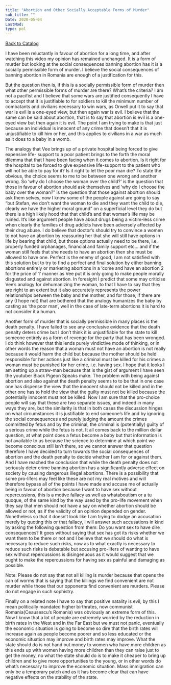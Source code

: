 ```yaml
---
title: "Abortion and Other Socially Acceptable Forms of Murder"
sub_title: ""
Date: 2020-05-04
LastMod:
type: pol
---
```


[Back to Catalog](/)

I have been reluctantly in favour of abortion for a long time, and after watching this video my opinion has remained unchanged. It is a form of murder but looking at the social consequences banning abortion has it is a socially permissible form of murder. I believe the social consequences of banning abortion in Romania are enough of a justification for this.

But the question then is, if this is a socially permissible form of murder then what other permissible forms of murder are there? What’s the criteria? I am not a pacifist and I believe that some wars are justified consequently I have to accept that it is justifiable to for soldiers to kill the minimum number of combatants and civilians necessary to win wars, as Orwell put it to say that war is evil is a one-eyed view, but then again war is evil. I believe that the same can be said about abortion, that is to say that abortion is evil is a one-eyed view but then again it is evil. The point I am trying to make is that just because an individual is innocent of any crime that doesn’t that it is unjustifiable to kill him or her, and this applies to civilians in a war as much as it does to a baby in a womb.

The analogy that Vee brings up of a private hospital being forced to give expensive life- support to a poor patient brings to the forth the moral dilemma that that I have been facing when it comes to abortion. Is it right for the hospital to be forced to give expensive life-support to the patient who will not be able to pay for it? Is it right to let the poor man die? To state the obvious, the choice seems to me to be between one wrong and another wrong. So ‘why do I choose the woman over the child?’ is the question that those in favour of abortion should ask themselves and ‘why do I choose the baby over the woman?” is the question that those against abortion should ask them selves, now I know some of the people against are going to say “but Stefan, we don’t want the woman to die and they want the child to die, clearly we have the higher moral ground” on a superficial level they do but there is a high likely hood that that child’s and that woman’s life may be ruined. It’s like argument people have about drugs being a victim-less crime when clearly the families of drug addicts have been adversely affected by their drug abuse. I do believe that doctor’s should try to convince a women to not have an abortion by reassuring her that she will still have options in life by bearing that child, but those options actually need to be there, i.e. properly funded orphanages, financial and family support etc… and if the woman still feels that she needs to have an abortion then she must be allowed to have one. Perfect is the enemy of good, I am not satisfied with this solution but to try to find a perfect and final solution by either banning abortions entirely or marketing abortions in a ‘come and have an abortion 2 for the price of 1’ manner as Vee put it is only going to make people morally disgusted and against abortion. In foresight I predict that some may criticise Vee’s analogy for dehumanizing the woman, to that I have to say that they are right to an extent but it also accurately represents the power relationships between the baby and the mother, and for those, if there are any (I hope not) that are bothered that the analogy humanizes the baby by casting as ‘the poor man’, well in the case of late-term abortions it is hard to not consider it a human.

Another form of murder that is socially permissible in many places is the death penalty. I have failed to see any conclusive evidence that the death penalty deters crime but I don’t think it is unjustifiable for the state to kill someone entirely as a form of revenge for the party that has been wronged. I do think however that this lends purely vindictive mode of thinking, or in other words the reason that a woman must not have an abortion is not really because it would harm the child but because the mother should be held responsible for her actions just like a criminal must be killed for his crimes a woman must be punished for her crime, i.e. having sex. I hope that it looks I am setting up a straw-man because that is the gist of argument I have seen the youtuber Black Pigeon Speaks make. The problem with being against abortion and also against the death penalty seems to to be that in one case one has dispense the view that the innocent should not be killed and in the other one has to hold the view that the guilty must not be killed because the potentially innocent must not be killed. Now I am sure that the pro-choice people will say that these are two separate issues, and indeed in many ways they are, but the similarity is that in both cases the discussion hinges on what circumstances it is justifiable to end someone’s life and by ignoring the social consequences and purely judging the amount the crimes committed by fetus and by the criminal, the criminal is (potentially) guilty of a serious crime while the fetus is not. It all comes back to the million dollar question, at what point does a fetus become a baby but that information is not available to us because the science to determine at which point we become conscious still isn’t there, so we cannot answer that question therefore I have decided to turn towards the social consequences of abortion and the death penalty to decide whether I am for or against them. And I have reached the conclusion that while the death penalty does not seriously deter crime banning abortion has a significantly adverse effect on society by causing dangerous illegal abortions. There is a possibility that some pro-lifers may feel like these are not my real motives and will therefore bypass all of the points I have made and accuse me of actually being in favour of abortion because I want to have sex without repercussions, this is a motive fallacy as well as whataboutism or a tu quoque, of the same kind by the way used by the pro-life movement when they say that men should not have a say on whether abortion should be allowed or not, as if the validity of an opinion depended on gender. Nonetheless so that it doesn’t look like I am trying to dodge an accusation merely by quoting this or that fallacy, I will answer such accusations in kind by asking the following question from them: Do you want sex to have dire consequences? It goes without saying that sex has got its risks whether we want them to be there or not and I believe that we should do what is necessary to reduce such risks, now as to what exactly is necessary to reduce such risks is debatable but accusing pro-lifers of wanting to have sex without repercussions is disingenuous as it would suggest that we ought to make the repercussions for having sex as painful and damaging as possible.

Note: Please do not say that not all killing is murder because that opens the can of worms that is saying that the killings we find convenient are not murder while those that our opponents find convenient are murders. Please do not engage in such sophistry.

Finally on a related note I have to say that positive natality is evil, by this I mean politically mandated higher birthrates, now communist Romania(Ceausescu’s Romania) was obviously an extreme form of this. Now I know that a lot of people are extremely worried by the reduction in birth rates in the West and in the Far East but we must not panic, eventually the economic situation is going to become so dire that the birth rates will increase again as people become poorer and so less educated or the economic situation may improve and birth rates may improve. What the state should do is not hand out money to women who have more children as this ends up with women having more children than they can raise just to get the money, no what the state should do is to make it cheaper to bring up children and to give more opportunities to the young, or in other words do what’s necessary to improve the economic situation. Mass immigration can only be a temporary patch and as it has become clear that can have negative effects on the stability of the state.
